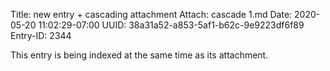 Title: new entry + cascading attachment
Attach: cascade 1.md
Date: 2020-05-20 11:02:29-07:00
UUID: 38a31a52-a853-5af1-b62c-9e9223df6f89
Entry-ID: 2344

This entry is being indexed at the same time as its attachment.
